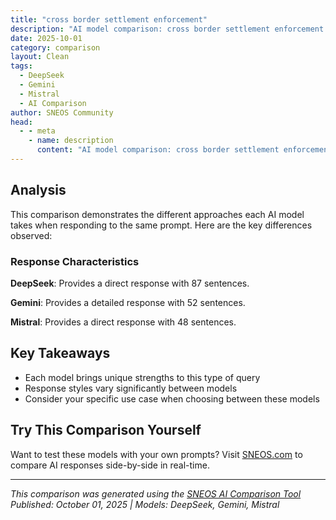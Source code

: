 ```yaml
---
title: "cross border settlement enforcement"
description: "AI model comparison: cross border settlement enforcement..."
date: 2025-10-01
category: comparison
layout: Clean
tags:
  - DeepSeek
  - Gemini
  - Mistral
  - AI Comparison
author: SNEOS Community
head:
  - - meta
    - name: description
      content: "AI model comparison: cross border settlement enforcement..."
---
```


<ChatComparison
  title="cross border settlement enforcement"
  prompt="cross border settlement enforcement"
  :responses='{
    "DeepSeek": "Of course. This is a complex but critical topic in international finance and law. Let\u0027s break down \u0022cross-border settlement enforcement\u0022 into understandable parts.\n\n### Core Concept: What Does It Mean?\n\n**Cross-border settlement enforcement** refers to the legal and procedural mechanisms used to ensure that the terms of a financial or legal settlement agreement, reached between parties in different countries, are actually fulfilled. If one party fails to comply (e.g., doesn\u0027t pay the agreed amount), the other party must be able to \u0022enforce\u0022 that settlement in a foreign court.\n\nIt\u0027s the **\u0022what happens if they don\u0027t pay?\u0022** part of an international deal.\n\n---\n\n### The Two Main Contexts\n\nThis term is most commonly used in two distinct but related fields:\n\n#### 1. Financial Markets (Securities \u0026 Payments)\nIn this context, \u0022settlement\u0022 is the final step in a transaction where securities (like stocks or bonds) are delivered and payment is made. \u0022Enforcement\u0022 here is about the rules and systems that guarantee this exchange happens smoothly and irrevocably, even if one party fails.\n\n*   **Key Players:** Central Securities Depositories (CSDs), International Central Securities Depositories (ICSDs like Euroclear and Clearstream), payment systems, and central banks.\n*   **The Goal:** To eliminate **settlement risk** (the risk that one party delivers but doesn\u0027t receive payment, or vice versa).\n*   **Enforcement Mechanisms:**\n    *   **Delivery vs. Payment (DvP):** A system that links a securities transfer and a cash transfer so that one occurs if and only if the other occurs. This is the primary enforcement mechanism, making failure nearly impossible.\n    *   **Central Counterparties (CCPs):** These entities act as the buyer to every seller and the seller to every buyer. If one party defaults, the CCP guarantees the settlement, enforcing the terms for the non-defaulting party.\n    *   **Collateral and Margin Requirements:** Parties must post collateral that can be seized and liquidated (\u0022enforced\u0022) if they fail to meet their obligations.\n    *   **Legal Frameworks:** Regulations like the **European Market Infrastructure Regulation (EMIR)** in the EU enforce strict standards for reporting, clearing, and risk mitigation in cross-border derivatives settlements.\n\n#### 2. Legal Disputes (Litigation \u0026 Arbitration)\nThis is the more common understanding of the term. Here, two parties have a dispute (e.g., a broken contract), and they reach an out-of-court \u0022settlement agreement.\u0022 Enforcement is about making sure the losing party honors that agreement across borders.\n\n*   **The Challenge:** A court judgment or settlement agreement from one country is not automatically valid in another. Sovereignty prevents this.\n*   **The Enforcement Process (Step-by-Step):**\n    1.  **Obtain a Judgment or Settlement Order:** First, the settlement agreement must be formalized into an enforceable instrument. This often means having a court in the country where the settlement was reached officially \u0022enter the settlement as a judgment.\u0022 This turns a private contract into a public court order.\n    2.  **Identify the Target Jurisdiction:** Where does the losing party have assets (bank accounts, property, etc.)? You must enforce the judgment where the assets are.\n    3.  **Navigate the Foreign Legal System:** You must hire local counsel in the country where enforcement is sought and initiate a new legal proceeding to have the foreign judgment \u0022recognized\u0022 and \u0022enforced.\u0022\n    4.  **Recognition and Enforcement:** The local court will review the foreign judgment/settlement based on its own national laws and international treaties. If it meets the criteria, the local court will issue its own order, effectively adopting the foreign judgment as its own. Only then can you use local enforcement tools like seizing bank accounts or placing liens on property.\n\n---\n\n### Key Challenges in Cross-Border Enforcement\n\nThis process is notoriously difficult, expensive, and time-consuming.\n\n1.  **Sovereignty and Comity:** Courts are not obligated to enforce foreign judgments. They do so based on the principle of \u0022comity\u0022 (mutual respect) and specific treaties.\n2.  **Lack of a Universal Treaty:** Unlike arbitration (see below), there is no single global treaty for the enforcement of court judgments. This is a major hurdle.\n3.  **Public Policy Exception:** A foreign country will refuse to enforce a judgment if it is deemed contrary to its fundamental public policy.\n4.  **Due Process Concerns:** The court will check if the original proceedings were fair and the defendant was properly notified.\n5.  **Cost and Time:** The process requires multiple lawyers, translations, and can take years.\n\n---\n\n### Crucial Tools to Facilitate Enforcement\n\n#### International Arbitration\nThis is often the preferred method for international contracts precisely because of the enforcement advantage.\n\n*   **The Key Treaty:** The **1958 New York Convention on the Recognition and Enforcement of Foreign Arbitral Awards**. Over 170 countries are signatories.\n*   **How it Works:** Parties agree in their contract that any disputes will be resolved by private arbitrators, not public courts.\n*   **The Enforcement Advantage:** Under the New York Convention, a signatory country is **obligated to recognize and enforce an arbitral award** from another signatory country, with very limited grounds for refusal. This process is generally much faster and more predictable than enforcing a foreign court judgment.\n\n#### Choice of Law and Forum Selection Clauses\nWell-drafted international contracts are essential. They should include:\n*   **Governing Law Clause:** Specifies which country\u0027s laws will be used to interpret the contract and any settlement.\n*   **Jurisdiction Clause:** Specifies which country\u0027s courts have the authority to hear any disputes. A well-chosen jurisdiction can make future enforcement much easier.\n\n### Summary Table: Legal Dispute Context\n\n| Aspect | Court Judgment Enforcement | Arbitration Award Enforcement |\n| :--- | :--- | :--- |\n| **Governing Framework** | Bilateral treaties, regional conventions (e.g., Brussels Recast in EU), national law. | **The 1958 New York Convention** (global and widely adopted). |\n| **Process** | Requires a new lawsuit in the foreign country for \u0022recognition and enforcement.\u0022 | A more streamlined application process in the foreign court. |\n| **Grounds for Refusal** | Varies by country, but often broad (e.g., public policy, lack of jurisdiction). | Very narrow and explicitly listed in the New York Convention. |\n| **Predictability** | Low. Highly dependent on the relationship between the two specific countries. | High. The process is standardized across most of the world. |\n| **Speed and Cost** | Generally slow and expensive. | Generally faster and less expensive. |\n\n### Conclusion\n\n**Cross-border settlement enforcement** is the critical bridge between a theoretical agreement and a practical outcome. In **finance**, it\u0027s achieved through robust, automated systems like DvP and CCPs to prevent failure. In **legal disputes**, it\u0027s a complex, post-breach legal battle that hinges on international treaties and local foreign laws.\n\nFor anyone involved in international business, understanding these mechanisms\u2014and proactively choosing arbitration and drafting strong contracts\u2014is essential for managing risk and ensuring that a settlement reached on paper translates into money in the bank.",
    "Gemini": "Cross-border settlement enforcement refers to the process of ensuring that financial agreements and obligations are fulfilled when the parties involved are located in different countries. This is a complex area due to the differing legal systems, regulations, and cultural norms across borders.\n\nHere\u0027s a breakdown of key aspects:\n\n**1. Challenges in Cross-Border Settlement Enforcement:**\n\n*   **Jurisdictional Issues:** Determining which country\u0027s laws apply to the settlement agreement and which court has jurisdiction to enforce it can be challenging.\n*   **Recognition and Enforcement of Judgments:** A judgment obtained in one country may not be automatically recognized or enforceable in another. Many countries require a separate process for recognizing and enforcing foreign judgments.\n*   **Legal and Regulatory Differences:** Laws related to contracts, debt recovery, asset tracing, and bankruptcy can vary significantly between countries.\n*   **Language and Cultural Barriers:** Communication and understanding legal procedures can be difficult due to language differences and varying legal and business practices.\n*   **Asset Tracing and Recovery:** Locating and recovering assets held in foreign jurisdictions can be complex and expensive.\n*   **Sovereign Immunity:** Government entities may claim sovereign immunity, which can shield them from legal action in foreign courts.\n*   **Political and Economic Instability:** Political instability or economic sanctions in a foreign country can hinder enforcement efforts.\n\n**2. Mechanisms for Cross-Border Settlement Enforcement:**\n\n*   **International Treaties and Conventions:** Several international treaties and conventions aim to facilitate the recognition and enforcement of judgments and arbitral awards across borders. Examples include:\n    *   **The Hague Convention on the Recognition and Enforcement of Foreign Judgments in Civil and Commercial Matters:**  Aims to create a framework for the mutual recognition and enforcement of judgments between signatory countries. Note: While several countries are involved in Hague Conventions related to family law judgements, the 2019 convention on the recognition and enforcement of judgments has not yet entered into force.\n    *   **The New York Convention on the Recognition and Enforcement of Foreign Arbitral Awards:** One of the most successful international treaties, it provides a framework for the recognition and enforcement of arbitration agreements and arbitral awards in member countries.\n    *   **Bilateral Agreements:** Many countries have bilateral agreements with each other to facilitate the recognition and enforcement of judgments and arbitral awards.\n\n*   **Choice of Law and Forum Clauses:** Settlement agreements often include clauses specifying the governing law and the jurisdiction where disputes will be resolved.  These clauses can help streamline enforcement efforts by clarifying which legal system applies and which court has authority.\n\n*   **Arbitration:** Arbitration is a popular alternative to litigation for resolving cross-border disputes. Arbitral awards are generally easier to enforce internationally than court judgments, due to the New York Convention.\n\n*   **Mediation and Negotiation:**  These alternative dispute resolution (ADR) methods can be effective in reaching mutually acceptable settlements that are less likely to require enforcement through legal action.\n\n*   **Enforcement through Local Courts:**  Even with treaties and conventions, the ultimate enforcement of a judgment or arbitral award typically requires action through the courts of the country where the assets are located.  This may involve:\n    *   **Recognition Proceedings:**  A process to have a foreign judgment or award recognized as valid in the local jurisdiction.\n    *   **Execution Proceedings:**  Steps to seize assets or take other actions to satisfy the judgment or award.\n\n*   **Diplomatic and Governmental Assistance:** In some cases, governments may provide assistance to their citizens or companies in enforcing settlements in foreign countries, particularly where there are political or diplomatic obstacles.\n\n**3. Key Considerations for Effective Cross-Border Settlement Enforcement:**\n\n*   **Due Diligence:** Thoroughly investigate the other party\u0027s assets and financial situation before entering into a settlement agreement.\n*   **Expert Legal Advice:** Seek advice from experienced lawyers in both the country where the settlement is reached and the country where enforcement is likely to be pursued.\n*   **Careful Drafting of Settlement Agreements:**  Draft settlement agreements carefully, including clear clauses on choice of law, jurisdiction, dispute resolution, and enforcement mechanisms.\n*   **Timely Action:**  Act promptly to enforce settlement agreements, as delays can make it more difficult to recover assets.\n*   **Cost-Benefit Analysis:**  Carefully consider the costs and benefits of pursuing enforcement in a foreign jurisdiction, taking into account legal fees, translation costs, and the likelihood of success.\n\n**4. Example Scenario:**\n\nImagine a company in the United States wins a court judgment against a company in Germany. To enforce the judgment, the U.S. company would likely need to:\n\n1.  **Obtain Recognition of the Judgment in Germany:**  Apply to a German court to have the U.S. judgment recognized as valid in Germany.  This process would involve demonstrating that the U.S. court had jurisdiction and that the judgment is final and enforceable under U.S. law.\n2.  **Initiate Enforcement Proceedings in Germany:**  Once the judgment is recognized, the U.S. company could initiate enforcement proceedings in Germany to seize the German company\u0027s assets or garnish its bank accounts to satisfy the judgment.\n\n**In conclusion, cross-border settlement enforcement is a complex process that requires careful planning, expert legal advice, and a thorough understanding of the legal systems and regulations of the countries involved.**  The existence of international treaties and conventions can facilitate enforcement, but it ultimately relies on the courts of the country where the assets are located.  Prudent due diligence and clear contract drafting are essential to maximize the chances of successful enforcement.\n",
    "Mistral": "Cross-border settlement enforcement involves the legal process of enforcing a judgment or settlement obtained in one jurisdiction (country or state) in another jurisdiction. This can be a complex process due to differences in legal systems, laws, and procedures between jurisdictions. Here are some key aspects and steps involved in cross-border settlement enforcement:\n\n### Key Aspects\n\n1. **Recognition of Foreign Judgments**:\n   - **Bilateral Treaties**: Some countries have bilateral treaties that facilitate the recognition and enforcement of judgments.\n   - **Multilateral Conventions**: International conventions, such as the Hague Convention on Choice of Court Agreements, can also play a role.\n   - **Reciprocity**: Some jurisdictions recognize foreign judgments based on principles of reciprocity.\n\n2. **Legal Requirements**:\n   - **Finality**: The judgment must be final and enforceable in the jurisdiction where it was issued.\n   - **Jurisdiction**: The court that issued the judgment must have had proper jurisdiction over the defendant.\n   - **Public Policy**: The judgment must not be contrary to the public policy of the enforcing jurisdiction.\n   - **Proper Notice**: The defendant must have been properly served with notice of the proceedings.\n\n3. **Procedural Steps**:\n   - **Translation**: The judgment and supporting documents may need to be translated into the official language of the enforcing jurisdiction.\n   - **Authentication**: The judgment may need to be authenticated or apostilled.\n   - **Local Counsel**: Engaging local legal counsel in the enforcing jurisdiction is often necessary to navigate local laws and procedures.\n\n### Steps Involved\n\n1. **Obtain a Judgment or Settlement**:\n   - Ensure that the judgment or settlement is final and enforceable in the jurisdiction where it was issued.\n\n2. **Determine Enforceability**:\n   - Research the legal requirements for recognition and enforcement in the target jurisdiction.\n   - Check for any applicable treaties, conventions, or reciprocity agreements.\n\n3. **Prepare Documentation**:\n   - Gather all necessary documents, including the judgment, any relevant agreements, and proof of service.\n   - Translate and authenticate the documents as required.\n\n4. **File for Recognition**:\n   - File a petition or application for recognition and enforcement in the target jurisdiction.\n   - This may involve submitting the documents to a local court or administrative body.\n\n5. **Local Proceedings**:\n   - Attend any required hearings or proceedings in the target jurisdiction.\n   - Address any objections or challenges raised by the defendant.\n\n6. **Enforcement**:\n   - Once the judgment is recognized, proceed with enforcement actions such as asset seizure, garnishment, or other legal remedies available in the target jurisdiction.\n\n### Challenges\n\n1. **Jurisdictional Differences**:\n   - Legal systems and procedures can vary significantly between jurisdictions, making the process complex and time-consuming.\n\n2. **Costs**:\n   - The process can be expensive, involving legal fees, translation costs, and other administrative expenses.\n\n3. **Time**:\n   - Enforcement can take a considerable amount of time, especially if there are legal challenges or appeals.\n\n4. **Political and Economic Factors**:\n   - Political tensions or economic sanctions between countries can complicate the enforcement process.\n\n### Best Practices\n\n1. **Early Planning**:\n   - Consider the potential need for cross-border enforcement during the initial stages of a dispute or settlement negotiation.\n\n2. **Expert Advice**:\n   - Consult with legal experts who have experience in cross-border enforcement.\n\n3. **Documentation**:\n   - Ensure that all documentation is thorough and meets the requirements of both the issuing and enforcing jurisdictions.\n\n4. **Communication**:\n   - Maintain clear and consistent communication with local counsel and other stakeholders involved in the enforcement process.\n\nBy understanding these aspects and following the steps outlined, parties can navigate the complexities of cross-border settlement enforcement more effectively."
  }'
  published-date="23:29"
/>

## Analysis

This comparison demonstrates the different approaches each AI model takes when responding to the same prompt. Here are the key differences observed:

### Response Characteristics

**DeepSeek**: Provides a direct response with 87 sentences. 

**Gemini**: Provides a detailed response with 52 sentences. 

**Mistral**: Provides a direct response with 48 sentences. 

## Key Takeaways

- Each model brings unique strengths to this type of query
- Response styles vary significantly between models
- Consider your specific use case when choosing between these models

## Try This Comparison Yourself

Want to test these models with your own prompts? Visit [SNEOS.com](https://sneos.com) to compare AI responses side-by-side in real-time.

---

*This comparison was generated using the [SNEOS AI Comparison Tool](https://sneos.com)*
*Published: October 01, 2025 | Models: DeepSeek, Gemini, Mistral*
